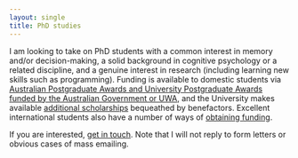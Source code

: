 ```yaml
---
layout: single
title: PhD studies
---
```


I am looking to take on PhD students with a common interest in memory and/or decision-making, a solid background in cognitive psychology or a related discipline, and a genuine interest in research (including learning new skills such as programming). Funding is available to domestic students via [Australian Postgraduate Awards and University Postgraduate Awards funded by the Australian Government or UWA](http://www.scholarships.uwa.edu.au/search?sc_view=1&id=341&page=1&q=Australian+Postgraduate+Award&s=1&old_key=0), and the University makes available [additional scholarships](http://www.scholarships.uwa.edu.au/future-students/postgrad/prestigious) bequeathed by benefactors. Excellent international students also have a number of ways of [obtaining funding](http://www.scholarships.uwa.edu.au/future-students/postgrad/international). 

If you are interested, [get in touch](mailto:simon.farrell@uwa.edu.au). Note that I will not reply to form letters or obvious cases of mass emailing.